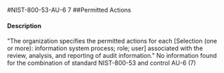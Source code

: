 #NIST-800-53-AU-6 7
##Permitted Actions
#### Description
"The organization specifies the permitted actions for each [Selection (one or more): information system process; role; user] associated with the review, analysis, and reporting of audit information."
No information found for the combination of standard NIST-800-53 and control AU-6 (7)
